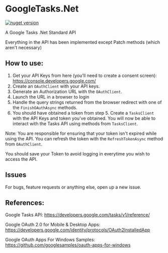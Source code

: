# GoogleTasks.Net
[![nuget version](https://img.shields.io/nuget/v/GoogleTasks.NET.ColinKiama)](https://www.nuget.org/packages/GoogleTasks.NET.ColinKiama/)

A Google Tasks .Net Standard API

Everything in the API has been implemented except Patch methods (which aren't necessary)

## How to use:
1) Get your API Keys from here (you'll need to create a consent screen): https://console.developers.google.com/
2) Create an `OAuthClient` with your API keys.
3) Generate an Authorization URL with the `OAuthClient`.
4) Launch the URL in a browser to login
5) Handle the query strings returned from the browser redirect with one of the `FinishOAuthAsync` methods.
6) You should have obtained a token from step 5. Create a `TasksClient` with the API Keys and token you've obtained. You will now be able to interact with the Tasks API using methods from `TasksClient`.

Note: You are responsible for ensuring that your token isn't expired while using the API. You can refresh the token with the `RefreshTokenAsync` method from `OAuthClient`.

You should save your Token to avoid logging in everytime you wish to access the API.


## Issues
For bugs, feature requests or anything else, open up a new issue.

## References: 
Google Tasks API: https://developers.google.com/tasks/v1/reference/ 

Google OAuth 2.0 for Mobile & Desktop Apps: https://developers.google.com/identity/protocols/OAuth2InstalledApp

Google OAuth Apps For Windows Samples: https://github.com/googlesamples/oauth-apps-for-windows
